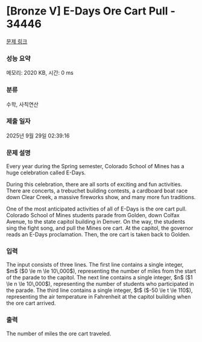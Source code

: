 # [Bronze V] E-Days Ore Cart Pull - 34446 

[문제 링크](https://www.acmicpc.net/problem/34446) 

### 성능 요약

메모리: 2020 KB, 시간: 0 ms

### 분류

수학, 사칙연산

### 제출 일자

2025년 9월 29일 02:39:16

### 문제 설명

<p>Every year during the Spring semester, Colorado School of Mines has a huge celebration called E-Days.</p>

<p>During this celebration, there are all sorts of exciting and fun activities. There are concerts, a trebuchet building contests, a cardboard boat race down Clear Creek, a massive fireworks show, and many more fun traditions.</p>

<p>One of the most anticipated activities of all of E-Days is the ore cart pull. Colorado School of Mines students parade from Golden, down Colfax Avenue, to the state capitol building in Denver. On the way, the students sing the fight song, and pull the Mines ore cart. At the capitol, the governor reads an E-Days proclamation. Then, the ore cart is taken back to Golden.</p>

### 입력 

 <p>The input consists of three lines. The first line contains a single integer, $m$ ($0 \le m \le 10\,000$), representing the number of miles from the start of the parade to the capitol. The next line contains a single integer, $n$ ($1 \le n \le 10\,000$), representing the number of students who participated in the parade. The third line contains a single integer, $t$ ($-50 \le t \le 110$), representing the air temperature in Fahrenheit at the capitol building when the ore cart arrived.</p>

### 출력 

 <p>The number of miles the ore cart traveled.</p>


